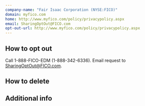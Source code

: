 ```yaml
---
company-name: "Fair Isaac Corporation (NYSE:FICO)"
domain: myfico.com
home: http://www.myfico.com/policy/privacypolicy.aspx
email: SharingOptOut@FICO.com
opt-out-url: http://www.myfico.com/policy/privacypolicy.aspx
---
```

## How to opt out


Call 1-888-FICO-EDM (1-888-342-6336). Email request to SharingOptOut@FICO.com.

## How to delete




## Additional info

















